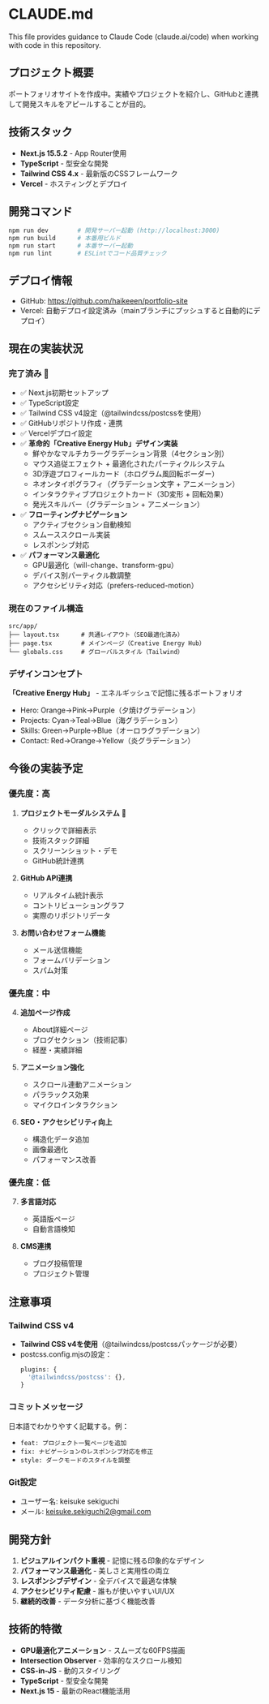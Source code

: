 # CLAUDE.md

This file provides guidance to Claude Code (claude.ai/code) when working with code in this repository.

## プロジェクト概要
ポートフォリオサイトを作成中。実績やプロジェクトを紹介し、GitHubと連携して開発スキルをアピールすることが目的。

## 技術スタック
- **Next.js 15.5.2** - App Router使用
- **TypeScript** - 型安全な開発
- **Tailwind CSS 4.x** - 最新版のCSSフレームワーク
- **Vercel** - ホスティングとデプロイ

## 開発コマンド
```bash
npm run dev        # 開発サーバー起動 (http://localhost:3000)
npm run build      # 本番用ビルド
npm run start      # 本番サーバー起動
npm run lint       # ESLintでコード品質チェック
```

## デプロイ情報
- GitHub: https://github.com/haikeeen/portfolio-site
- Vercel: 自動デプロイ設定済み（mainブランチにプッシュすると自動的にデプロイ）

## 現在の実装状況

### 完了済み 🎉
- ✅ Next.js初期セットアップ
- ✅ TypeScript設定
- ✅ Tailwind CSS v4設定（@tailwindcss/postcssを使用）
- ✅ GitHubリポジトリ作成・連携
- ✅ Vercelデプロイ設定
- ✅ **革命的「Creative Energy Hub」デザイン実装**
  - 鮮やかなマルチカラーグラデーション背景（4セクション別）
  - マウス追従エフェクト + 最適化されたパーティクルシステム
  - 3D浮遊プロフィールカード（ホログラム風回転ボーダー）
  - ネオンタイポグラフィ（グラデーション文字 + アニメーション）
  - インタラクティブプロジェクトカード（3D変形 + 回転効果）
  - 発光スキルバー（グラデーション + アニメーション）
- ✅ **フローティングナビゲーション**
  - アクティブセクション自動検知
  - スムーススクロール実装
  - レスポンシブ対応
- ✅ **パフォーマンス最適化**
  - GPU最適化（will-change、transform-gpu）
  - デバイス別パーティクル数調整
  - アクセシビリティ対応（prefers-reduced-motion）

### 現在のファイル構造
```
src/app/
├── layout.tsx      # 共通レイアウト（SEO最適化済み）
├── page.tsx        # メインページ（Creative Energy Hub）
└── globals.css     # グローバルスタイル（Tailwind）
```

### デザインコンセプト
**「Creative Energy Hub」** - エネルギッシュで記憶に残るポートフォリオ
- Hero: Orange→Pink→Purple（夕焼けグラデーション）
- Projects: Cyan→Teal→Blue（海グラデーション）
- Skills: Green→Purple→Blue（オーロラグラデーション）
- Contact: Red→Orange→Yellow（炎グラデーション）

## 今後の実装予定

### 優先度：高
1. **プロジェクトモーダルシステム** 🚧
   - クリックで詳細表示
   - 技術スタック詳細
   - スクリーンショット・デモ
   - GitHub統計連携

2. **GitHub API連携** 
   - リアルタイム統計表示
   - コントリビューショングラフ
   - 実際のリポジトリデータ

3. **お問い合わせフォーム機能**
   - メール送信機能
   - フォームバリデーション
   - スパム対策

### 優先度：中
4. **追加ページ作成**
   - About詳細ページ
   - ブログセクション（技術記事）
   - 経歴・実績詳細

5. **アニメーション強化**
   - スクロール連動アニメーション
   - パララックス効果
   - マイクロインタラクション

6. **SEO・アクセシビリティ向上**
   - 構造化データ追加
   - 画像最適化
   - パフォーマンス改善

### 優先度：低  
7. **多言語対応**
   - 英語版ページ
   - 自動言語検知

8. **CMS連携**
   - ブログ投稿管理
   - プロジェクト管理

## 注意事項

### Tailwind CSS v4
- **Tailwind CSS v4を使用**（@tailwindcss/postcssパッケージが必要）
- postcss.config.mjsの設定：
  ```javascript
  plugins: {
    '@tailwindcss/postcss': {},
  }
  ```

### コミットメッセージ
日本語でわかりやすく記載する。例：
- `feat: プロジェクト一覧ページを追加`
- `fix: ナビゲーションのレスポンシブ対応を修正`
- `style: ダークモードのスタイルを調整`

### Git設定
- ユーザー名: keisuke sekiguchi
- メール: keisuke.sekiguchi2@gmail.com

## 開発方針
1. **ビジュアルインパクト重視** - 記憶に残る印象的なデザイン
2. **パフォーマンス最適化** - 美しさと実用性の両立
3. **レスポンシブデザイン** - 全デバイスで最適な体験
4. **アクセシビリティ配慮** - 誰もが使いやすいUI/UX
5. **継続的改善** - データ分析に基づく機能改善

## 技術的特徴
- **GPU最適化アニメーション** - スムーズな60FPS描画
- **Intersection Observer** - 効率的なスクロール検知
- **CSS-in-JS** - 動的スタイリング
- **TypeScript** - 型安全な開発
- **Next.js 15** - 最新のReact機能活用